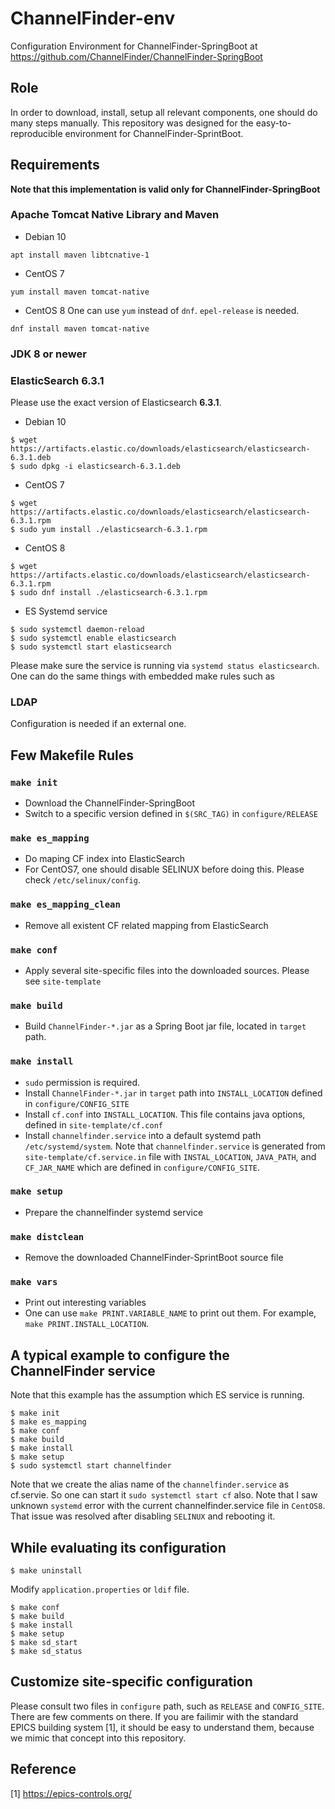 ChannelFinder-env
===
Configuration Environment for ChannelFinder-SpringBoot at https://github.com/ChannelFinder/ChannelFinder-SpringBoot

## Role
In order to download, install, setup all relevant components, one should do many steps manually. This repository was designed for the easy-to-reproducible environment for ChannelFinder-SprintBoot.

## Requirements

**Note that this implementation is valid only for ChannelFinder-SpringBoot**


### Apache Tomcat Native Library and Maven

* Debian 10

```
apt install maven libtcnative-1
```


* CentOS 7

```
yum install maven tomcat-native 
```


* CentOS 8
One can use `yum` instead of `dnf`. `epel-release` is needed. 
```
dnf install maven tomcat-native 
```




### JDK 8 or newer

### ElasticSearch 6.3.1

Please use the exact version of Elasticsearch **6.3.1**.

* Debian 10
```
$ wget https://artifacts.elastic.co/downloads/elasticsearch/elasticsearch-6.3.1.deb
$ sudo dpkg -i elasticsearch-6.3.1.deb
```

* CentOS 7
```
$ wget https://artifacts.elastic.co/downloads/elasticsearch/elasticsearch-6.3.1.rpm
$ sudo yum install ./elasticsearch-6.3.1.rpm
```

* CentOS 8
```
$ wget https://artifacts.elastic.co/downloads/elasticsearch/elasticsearch-6.3.1.rpm
$ sudo dnf install ./elasticsearch-6.3.1.rpm
```

* ES Systemd service

```
$ sudo systemctl daemon-reload
$ sudo systemctl enable elasticsearch
$ sudo systemctl start elasticsearch
```
Please make sure the service is running via `systemd status elasticsearch`. One can do the same things with embedded make rules such as 


###  LDAP 
Configuration is needed if an external one.


## Few Makefile Rules

### `make init`
* Download the ChannelFinder-SpringBoot
* Switch to a specific version defined in `$(SRC_TAG)` in `configure/RELEASE`

### `make es_mapping`

* Do maping CF index into ElasticSearch
* For CentOS7, one should disable SELINUX before doing this. Please check `/etc/selinux/config`.

### `make es_mapping_clean`
* Remove all existent CF related mapping from ElasticSearch

### `make conf`
* Apply several site-specific files into the downloaded sources. Please see `site-template`

### `make build`
* Build `ChannelFinder-*.jar` as a Spring Boot jar file, located in `target` path.

### `make install`
* `sudo` permission is required.
* Install `ChannelFinder-*.jar` in `target` path into `INSTALL_LOCATION` defined in `configure/CONFIG_SITE`
* Install `cf.conf` into `INSTALL_LOCATION`. This file contains java options, defined in `site-template/cf.conf`
* Install `channelfinder.service` into a default systemd path `/etc/systemd/system`. Note that `channelfinder.service` is generated from `site-template/cf.service.in` file with `INSTAL_LOCATION`, `JAVA_PATH`, and `CF_JAR_NAME` which are defined in `configure/CONFIG_SITE`.

### `make setup`
* Prepare the channelfinder systemd service

### `make distclean`
* Remove the downloaded ChannelFinder-SprintBoot source file

### `make vars`
* Print out interesting variables
* One can use `make PRINT.VARIABLE_NAME` to print out them. For example,  `make PRINT.INSTALL_LOCATION`.

## A typical example to configure the ChannelFinder service

Note that this example has the assumption which ES service is running.


```
$ make init
$ make es_mapping
$ make conf
$ make build
$ make install
$ make setup
$ sudo systemctl start channelfinder
```

Note that we create the alias name of the `channelfinder.service` as cf.servie. So one can start it `sudo systemctl start cf` also. Note that I saw unknown `systemd` error with the current channelfinder.service file in `CentOS8`. That issue was resolved after disabling `SELINUX` and rebooting it. 

## While evaluating its configuration 

```
$ make uninstall
```
Modify `application.properties` or `ldif` file. 
```
$ make conf
$ make build
$ make install
$ make setup
$ make sd_start
$ make sd_status
```

## Customize site-specific configuration
Please consult two files in `configure` path, such as `RELEASE` and `CONFIG_SITE`. There are few comments on there. If you are failimir with the standard EPICS building system [1], it should be easy to understand them, because we mimic that concept into this repository. 


## Reference

[1] https://epics-controls.org/


